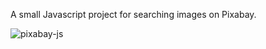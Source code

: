 A small Javascript project for searching images on Pixabay.

<div  >
<img src="https://i.ibb.co/0twyvkF/app-Test-goit11js.png" alt="pixabay-js" border="0">
</div>